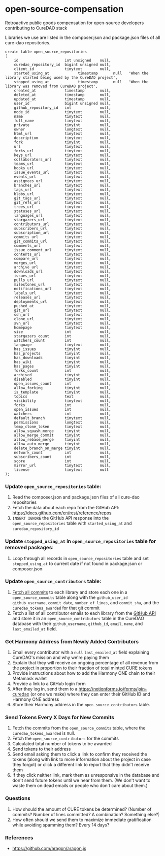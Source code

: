 # open-source-compensation
Retroactive public goods compensation for open-source developers contributing to CureDAO stack

Libraries we use are listed in the composer.json and package.json files of all cure-dao repositories. 

```
create table open_source_repositories
(
    id                     int unsigned    null,
    curedao_repository_id  bigint unsigned null,
    client_id              tinytext        null,
    started_using_at             timestamp       null   'When the library started being used by the CureDAO project',
    stopped_using_at             timestamp       null   'When the library was removed from CureDAO project',
    created_at             timestamp       null,
    deleted_at             timestamp       null,
    updated_at             timestamp       null,
    user_id                bigint unsigned null,
    github_repository_id   int             null,
    node_id                tinytext        null,
    name                   tinytext        null,
    full_name              tinytext        null,
    private                tinyint         null,
    owner                  longtext        null,
    html_url               tinytext        null,
    description            tinytext        null,
    fork                   tinyint         null,
    url                    tinytext        null,
    forks_url              tinytext        null,
    keys_url               tinytext        null,
    collaborators_url      tinytext        null,
    teams_url              tinytext        null,
    hooks_url              tinytext        null,
    issue_events_url       tinytext        null,
    events_url             tinytext        null,
    assignees_url          tinytext        null,
    branches_url           tinytext        null,
    tags_url               tinytext        null,
    blobs_url              tinytext        null,
    git_tags_url           tinytext        null,
    git_refs_url           tinytext        null,
    trees_url              tinytext        null,
    statuses_url           tinytext        null,
    languages_url          tinytext        null,
    stargazers_url         tinytext        null,
    contributors_url       tinytext        null,
    subscribers_url        tinytext        null,
    subscription_url       tinytext        null,
    commits_url            tinytext        null,
    git_commits_url        tinytext        null,
    comments_url           tinytext        null,
    issue_comment_url      tinytext        null,
    contents_url           tinytext        null,
    compare_url            tinytext        null,
    merges_url             tinytext        null,
    archive_url            tinytext        null,
    downloads_url          tinytext        null,
    issues_url             tinytext        null,
    pulls_url              tinytext        null,
    milestones_url         tinytext        null,
    notifications_url      tinytext        null,
    labels_url             tinytext        null,
    releases_url           tinytext        null,
    deployments_url        tinytext        null,
    pushed_at              tinytext        null,
    git_url                tinytext        null,
    ssh_url                tinytext        null,
    clone_url              tinytext        null,
    svn_url                tinytext        null,
    homepage               tinytext        null,
    size                   int             null,
    stargazers_count       int             null,
    watchers_count         int             null,
    language               tinytext        null,
    has_issues             tinyint         null,
    has_projects           tinyint         null,
    has_downloads          tinyint         null,
    has_wiki               tinyint         null,
    has_pages              tinyint         null,
    forks_count            int             null,
    archived               tinyint         null,
    disabled               tinyint         null,
    open_issues_count      int             null,
    allow_forking          tinyint         null,
    is_template            tinyint         null,
    topics                 text            null,
    visibility             tinytext        null,
    forks                  int             null,
    open_issues            int             null,
    watchers               int             null,
    default_branch         tinytext        null,
    permissions            longtext        null,
    temp_clone_token       tinytext        null,
    allow_squash_merge     tinyint         null,
    allow_merge_commit     tinyint         null,
    allow_rebase_merge     tinyint         null,
    allow_auto_merge       tinyint         null,
    delete_branch_on_merge tinyint         null,
    network_count          int             null,
    subscribers_count      int             null,
    score                  int             null,
    mirror_url             tinytext        null,
    license                tinytext        null
);
```
### Update `open_source_repositories` table:
1. Read the composer.json and package.json files of all cure-dao repositories
2. Fetch the data about each repo from the GitHub API: https://docs.github.com/en/rest/reference/repos
1. `INSERT IGNORE` the GitHub API response into the `open_source_repositories` table with `started_using_at` and `curedao_repository_id`

### Update `stopped_using_at` in `open_source_repositories` table for removed packages:
1. Loop through all records in `open_source_repositories` table and set `stopped_using_at` to current date if not found in package.json or composer.json

### Update `open_source_contributors` table:
1. [Fetch all commits](https://docs.github.com/en/rest/reference/commits) to each library and store each one in a `open_source_commits` table along with the `github_user_id` `github_username`, `commit_date`, `number_of_lines`, and `commit_sha`, and the `curedao_tokens_awarded` for that git commit
1. Fetch a list of all contributor emails to each library from the [GitHub API](https://docs.github.com/en/rest/reference/users) and store it in an `open_source_contributors` table in the CureDAO database with their `github_username`, `github_id`, `email`, `name`, and `last_emailed_at` field.

### Get Harmony Address from Newly Added Contributors
1. Email every contributor with a `null` `last_emailed_at` field explaining CureDAO's mission and why we're paying them
1. Explain that they will receive an ongoing percentage of all revenue from the project in proportion to their fraction of total minted CURE tokens
1. Provide instructions about how to add the Harmony ONE chain to their Metamask wallet
1. Provide a link to a GitHub login form
1. After they log in, send them to a https://notionforms.io/forms/join-curedao (or one we make) where they can enter their GitHub ID and Harmony ONE address
1. Store their Harmony address in the `open_source_contributors` table. 

### Send Tokens Every X Days for New Commits
1. Fetch the commits from the `open_source_commits` table, where the `curedao_tokens_awarded` is null.
2. Fetch the `open_source_contributors` for the commits
3. Calculated total number of tokens to be awarded
4. Send tokens to their address
5. Send email asking them to click a link to confirm they received the tokens (along with link to more information about the project in case they forgot) or click a different link to report that they didn't receive them
6. If they click neither link, mark them as unresponsive in the database and don't send future tokens until we hear from them. (We don't want to waste them on dead emails or people who don't care about them.)

### Questions
1. How should the amount of CURE tokens be determined? (Number of commits? Number of lines committed? A combination?  Something else?)
2. How often should we send them to maximize immediate gratification while avoiding spamming them?  Every 14 days?

### References
- https://github.com/aragon/aragon.js
